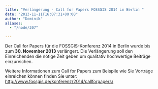 ```yaml
---
title: "Verlängerung - Call for Papers FOSSGIS 2014 in Berlin "
date: "2013-11-11T16:07:31+00:00"
author: "Dominik"
aliases:
  - "/node/207"

---
```


<p>Der Call for Papers für die FOSSGIS-Konferenz 2014 in Berlin wurde bis zum<strong> 30. November 2013</strong> verlängert. Die Verlängerung soll den Einreichenden die nötige Zeit geben um qualitativ hochwertige Beiträge einzureichen.</p>
<p>Weitere Informationen zum Call for Papers zum Beispile wie Sie Vorträge einreichen können finden Sie unter: <a href="http://www.fossgis.de/konferenz/2014/callforpapers/">http://www.fossgis.de/konferenz/2014/callforpapers/</a></p>
